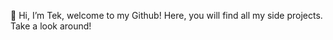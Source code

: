 👋 Hi, I’m Tek, welcome to my Github! Here, you will find all my side projects. Take a look around!

<!---
teksongeap/teksongeap is a ✨ special ✨ repository because its `README.md` (this file) appears on your GitHub profile.
You can click the Preview link to take a look at your changes.
--->
